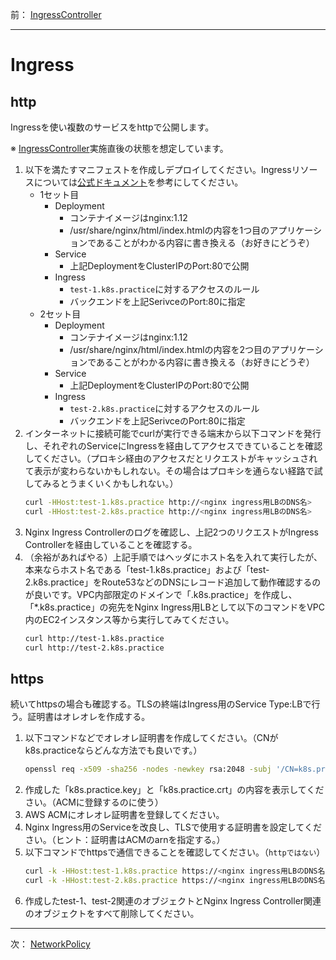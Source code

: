 前： [IngressController](IngressController.md)  

---

# Ingress

## http
Ingressを使い複数のサービスをhttpで公開します。

※ [IngressController](IngressController.md)実施直後の状態を想定しています。

1. 以下を満たすマニフェストを作成しデプロイしてください。Ingressリソースについては[公式ドキュメント](https://kubernetes.io/docs/concepts/services-networking/ingress/)を参考にしてください。
   - 1セット目
     - Deployment
       - コンテナイメージはnginx:1.12
       - /usr/share/nginx/html/index.htmlの内容を1つ目のアプリケーションであることがわかる内容に書き換える（お好きにどうぞ）
     - Service
       - 上記DeploymentをClusterIPのPort:80で公開
     - Ingress
       - ``test-1.k8s.practice``に対するアクセスのルール
       - バックエンドを上記SerivceのPort:80に指定
   - 2セット目
     - Deployment
       - コンテナイメージはnginx:1.12
       - /usr/share/nginx/html/index.htmlの内容を2つ目のアプリケーションであることがわかる内容に書き換える（お好きにどうぞ）
     - Service
       - 上記DeploymentをClusterIPのPort:80で公開
     - Ingress
       - ``test-2.k8s.practice``に対するアクセスのルール
       - バックエンドを上記SerivceのPort:80に指定
2. インターネットに接続可能でcurlが実行できる端末から以下コマンドを発行し、それぞれのServiceにIngressを経由してアクセスできていることを確認してください。（プロキシ経由のアクセスだとリクエストがキャッシュされて表示が変わらないかもしれない。その場合はプロキシを通らない経路で試してみるとうまくいくかもしれない。）
   ``` sh
   curl -HHost:test-1.k8s.practice http://<nginx ingress用LBのDNS名>
   curl -HHost:test-2.k8s.practice http://<nginx ingress用LBのDNS名>
   ```
3. Nginx Ingress Controllerのログを確認し、上記2つのリクエストがIngress Controllerを経由していることを確認する。
4. （余裕があればやる）上記手順ではヘッダにホスト名を入れて実行したが、本来ならホスト名である「test-1.k8s.practice」および「test-2.k8s.practice」をRoute53などのDNSにレコード追加して動作確認するのが良いです。VPC内部限定のドメインで「.k8s.practice」を作成し、「*.k8s.practice」の宛先をNginx Ingress用LBとして以下のコマンドをVPC内のEC2インスタンス等から実行してみてください。
   ``` sh
   curl http://test-1.k8s.practice
   curl http://test-2.k8s.practice
   ```

## https
続いてhttpsの場合も確認する。TLSの終端はIngress用のService Type:LBで行う。証明書はオレオレを作成する。

1. 以下コマンドなどでオレオレ証明書を作成してください。（CNがk8s.practiceならどんな方法でも良いです。）
   ``` sh
   openssl req -x509 -sha256 -nodes -newkey rsa:2048 -subj '/CN=k8s.practice' -keyout k8s.practice.key -out k8s.practice.crt
   ```
2. 作成した「k8s.practice.key」と「k8s.practice.crt」の内容を表示してください。（ACMに登録するのに使う）
3. AWS ACMにオレオレ証明書を登録してください。
4. Nginx Ingress用のServiceを改良し、TLSで使用する証明書を設定してください。（ヒント：証明書はACMのarnを指定する。）
5. 以下コマンドでhttpsで通信できることを確認してください。（``httpではない``）
   ``` sh
   curl -k -HHost:test-1.k8s.practice https://<nginx ingress用LBのDNS名>
   curl -k -HHost:test-2.k8s.practice https://<nginx ingress用LBのDNS名>
   ```
6. 作成したtest-1、test-2関連のオブジェクトとNginx Ingress Controller関連のオブジェクトをすべて削除してください。 

---

次： [NetworkPolicy](NetworkPolicy.md)  
